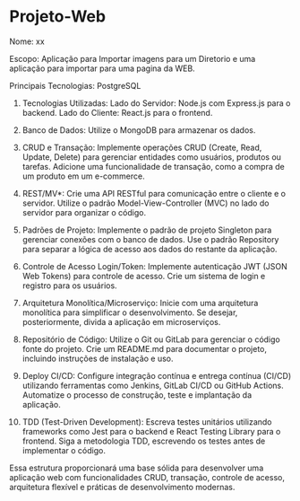 # Projeto-Web

Nome: xx

Escopo: Aplicação para Importar imagens para um Diretorio e uma aplicação para importar para uma pagina da WEB.

Principais Tecnologias: PostgreSQL

1.	Tecnologias Utilizadas:
Lado do Servidor: Node.js com Express.js para o backend.
Lado do Cliente: React.js para o frontend.

2.	Banco de Dados:
Utilize o MongoDB para armazenar os dados.

3.	CRUD e Transação:
Implemente operações CRUD (Create, Read, Update, Delete) para gerenciar entidades como usuários, produtos ou tarefas.
Adicione uma funcionalidade de transação, como a compra de um produto em um e-commerce.

4.	REST/MV*:
Crie uma API RESTful para comunicação entre o cliente e o servidor.
Utilize o padrão Model-View-Controller (MVC) no lado do servidor para organizar o código.

5.	Padrões de Projeto:
Implemente o padrão de projeto Singleton para gerenciar conexões com o banco de dados.
Use o padrão Repository para separar a lógica de acesso aos dados do restante da aplicação.

6.	Controle de Acesso Login/Token:
Implemente autenticação JWT (JSON Web Tokens) para controle de acesso.
Crie um sistema de login e registro para os usuários.

7.	Arquitetura Monolítica/Microserviço:
Inicie com uma arquitetura monolítica para simplificar o desenvolvimento.
Se desejar, posteriormente, divida a aplicação em microserviços.

8.	Repositório de Código:
Utilize o Git ou GitLab para gerenciar o código fonte do projeto.
Crie um README.md para documentar o projeto, incluindo instruções de instalação e uso.

9.	Deploy CI/CD:
Configure integração contínua e entrega contínua (CI/CD) utilizando ferramentas como Jenkins, GitLab CI/CD ou GitHub Actions.
Automatize o processo de construção, teste e implantação da aplicação.

10.	TDD (Test-Driven Development):
Escreva testes unitários utilizando frameworks como Jest para o backend e React Testing Library para o frontend.
Siga a metodologia TDD, escrevendo os testes antes de implementar o código.

Essa estrutura proporcionará uma base sólida para desenvolver uma aplicação web com funcionalidades CRUD, transação, controle de acesso, arquitetura flexível e práticas de desenvolvimento modernas.
